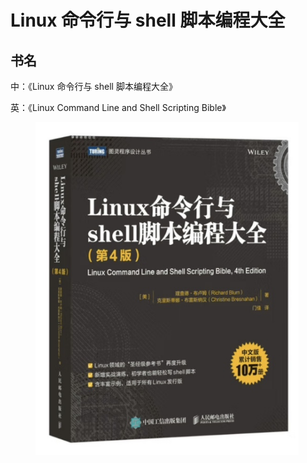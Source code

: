 # Linux 命令行与 shell 脚本编程大全

## 书名

中：《Linux 命令行与 shell 脚本编程大全》

英：《Linux Command Line and Shell Scripting Bible》

<div align="left">

<figure><img src=".gitbook/assets/linux-command-shell-book.jpg" alt="" width="421"><figcaption></figcaption></figure>

</div>
